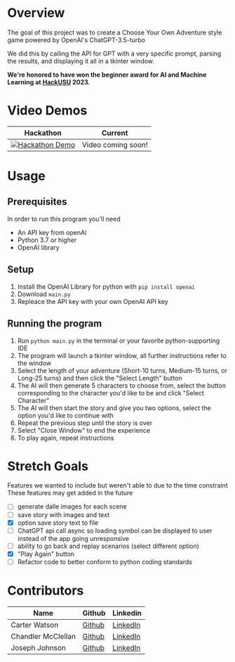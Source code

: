 # Overview
The goal of this project was to create a Choose Your Own Adventure style game powered by OpenAI's ChatGPT-3.5-turbo  

We did this by calling the API for GPT with a very specific prompt, parsing the results, and displaying it all in a tkinter window.  

**We're honored to have won the beginner award for AI and Machine Learning at [HackUSU](https://www.hackusu.com/) 2023.**

# Video Demos
| Hackathon | Current |
|---|---|
| [![Hackathon Demo](http://img.youtube.com/vi/Z_0t5PnRWzw/0.jpg)](http://www.youtube.com/watch?v=Z_0t5PnRWzw "GPT Powered Choose-Your-Own-Adventure -- HackUSU 2023") | Video coming soon! |

# Usage
## Prerequisites
In order to run this program you'll need 
* An API key from openAI
* Python 3.7 or higher
* OpenAI library

## Setup
1. Install the OpenAI Library for python with ```pip install openai```
1. Download ```main.py```
2. Repleace the API key with your own OpenAI API key

## Running the program
1. Run ```python main.py``` in the terminal or your favorite python-supporting IDE  
2. The program will launch a tkinter window, all further instructions refer to the window 
3. Select the length of your adventure (Short-10 turns, Medium-15 turns, or Long-25 turns) and then click the "Select Length" button
4. The AI will then generate 5 characters to choose from, select the button corresponding to the character you'd like to be and click "Select Character"
5. The AI will then start the story and give you two options, select the option you'd like to continue with
6. Repeat the previous step until the story is over
7. Select "Close Window" to end the experience
8. To play again, repeat instructions

# Stretch Goals
Features we wanted to include but weren't able to due to the time constraint  
These features may get added in the future  
- [ ] generate dalle images for each scene
- [ ] save story with images and text
- [x] option save story text to file
- [ ] ChatGPT api call async so loading symbol can be displayed to user instead of the app going unresponsive
- [ ] ability to go back and replay scenarios (select different option)
- [x] "Play Again" button
- [ ] Refactor code to better conform to python coding standards 

# Contributors
|Name | Github | Linkedin | 
|---|---|---|
| Carter Watson      | [Github](https://github.com/cartwatson)      | [LinkedIn](https://www.linkedin.com/in/cartwatson)                    |
| Chandler McClellan | [Github](https://github.com/spacemagicmango) | [LinkedIn](https://www.linkedin.com/in/chandler-mcclellan-765a85261/) |
| Joseph Johnson     | [Github](https://github.com/jpjohnson-31337) | [LinkedIn](https://www.linkedin.com/in/joseph-johnson-52bb011b0/)     |  
